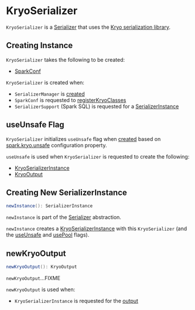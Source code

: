 # KryoSerializer

`KryoSerializer` is a [Serializer](Serializer.md) that uses the [Kryo serialization library](https://github.com/EsotericSoftware/kryo).

## Creating Instance

`KryoSerializer` takes the following to be created:

* <span id="conf"> [SparkConf](../SparkConf.md)

`KryoSerializer` is created when:

* `SerializerManager` is [created](SerializerManager.md#kryoSerializer)
* `SparkConf` is requested to [registerKryoClasses](../SparkConf.md#registerKryoClasses)
* `SerializerSupport` (Spark SQL) is requested for a [SerializerInstance](SerializerInstance.md)

## <span id="useUnsafe"> useUnsafe Flag

`KryoSerializer` initializes `useUnsafe` flag when [created](#creating-instance) based on [spark.kryo.unsafe](../configuration-properties.md#spark.kryo.unsafe) configuration property.

`useUnsafe` is used when `KryoSerializer` is requested to create the following:

* [KryoSerializerInstance](#newInstance)
* [KryoOutput](#newKryoOutput)

## <span id="newInstance"> Creating New SerializerInstance

```scala
newInstance(): SerializerInstance
```

`newInstance` is part of the [Serializer](Serializer.md#newInstance) abstraction.

`newInstance` creates a [KryoSerializerInstance](KryoSerializerInstance.md) with this `KryoSerializer` (and the [useUnsafe](#useUnsafe) and [usePool](#usePool) flags).

## <span id="newKryoOutput"> newKryoOutput

```scala
newKryoOutput(): KryoOutput
```

`newKryoOutput`...FIXME

`newKryoOutput` is used when:

* `KryoSerializerInstance` is requested for the [output](KryoSerializerInstance.md#output)
